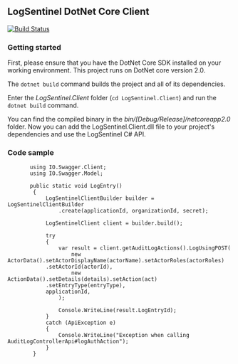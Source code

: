 ## LogSentinel DotNet Core Client

[![Build Status](https://travis-ci.org/LogSentinel/logsentinel-dotnet-core-client.svg?branch=master)](https://travis-ci.org/LogSentinel/logsentinel-dotnet-core-client)

### Getting started
First, please ensure that you have the DotNet Core SDK installed on your working environment. This project runs on DotNet core version 2.0.

The ```dotnet build``` command builds the project and all of its dependencies. 

Enter the _LogSentinel.Client_ folder (```cd LogSentinel.Client```) and run  the ```dotnet build``` command. 

You can find the compiled binary in the _bin/[Debug/Release]/netcoreapp2.0_ folder. Now you can add the LogSentinel.Client.dll file to your project's dependencies and use the LogSentinel C# API.

### Code sample
```
       using IO.Swagger.Client;
       using IO.Swagger.Model;

       public static void LogEntry()
        {
            LogSentinelClientBuilder builder = LogSentinelClientBuilder
                .create(applicationId, organizationId, secret);

            LogSentinelClient client = builder.build();    

            try
            {
                var result = client.getAuditLogActions().LogUsingPOST(
                    new ActorData().setActorDisplayName(actorName).setActorRoles(actorRoles)
			.setActorId(actorId),
                    new ActionData().setDetails(details).setAction(act)
			.setEntryType(entryType), 
		    applicationId,
                );

                Console.WriteLine(result.LogEntryId);
            }
            catch (ApiException e)
            {
                Console.WriteLine("Exception when calling AuditLogControllerApi#logAuthAction");
            }
        }
```
